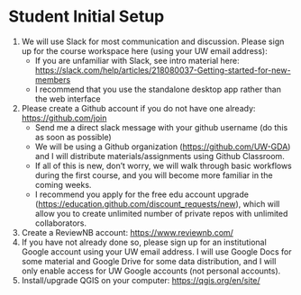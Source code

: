 # Student Initial Setup

1. We will use Slack for most communication and discussion. Please sign up for the course workspace here (using your UW email address): 
    * If you are unfamiliar with Slack, see intro material here: https://slack.com/help/articles/218080037-Getting-started-for-new-members
    * I recommend that you use the standalone desktop app rather than the web interface
1. Please create a Github account if you do not have one already: https://github.com/join
    * Send me a direct slack message with your github username (do this as soon as possible)
    * We will be using a Github organization (https://github.com/UW-GDA) and I will distribute materials/assignments using Github Classroom.
    * If all of this is new, don’t worry, we will walk through basic workflows during the first course, and you will become more familiar in the coming weeks.
    * I recommend you apply for the free edu account upgrade (https://education.github.com/discount_requests/new), which will allow you to create unlimited number of private repos with unlimited collaborators.
1. Create a ReviewNB account: https://www.reviewnb.com/
1. If you have not already done so, please sign up for an institutional Google account using your UW email address.  I will use Google Docs for some material and Google Drive for some data distribution, and I will only enable access for UW Google accounts (not personal accounts).
1. Install/upgrade QGIS on your computer: https://qgis.org/en/site/